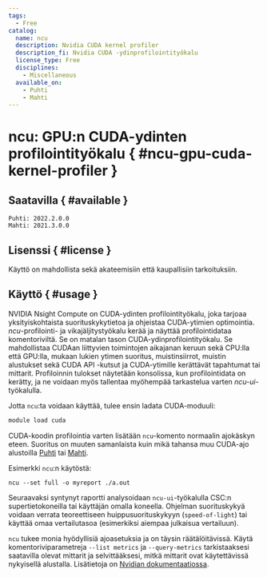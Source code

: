 ```yaml
---
tags:
  - Free
catalog:
  name: ncu
  description: Nvidia CUDA kernel profiler
  description_fi: Nvidia CUDA -ydinprofilointityökalu
  license_type: Free
  disciplines:
    - Miscellaneous
  available_on:
    - Puhti
    - Mahti
---
```


# ncu: GPU:n CUDA-ydinten profilointityökalu { #ncu-gpu-cuda-kernel-profiler }

## Saatavilla { #available }
    Puhti: 2022.2.0.0
    Mahti: 2021.3.0.0

## Lisenssi { #license }

Käyttö on mahdollista sekä akateemisiin että kaupallisiin tarkoituksiin.    

## Käyttö { #usage }

NVIDIA Nsight Compute on CUDA-ydinten profilointityökalu, joka tarjoaa yksityiskohtaista suorituskykytietoa ja ohjeistaa CUDA-ytimien optimointia.
*ncu*-profilointi- ja vikajäljitystyökalu kerää ja näyttää profilointidataa komentoriviltä. Se on matalan tason CUDA-ydinprofilointityökalu. Se mahdollistaa CUDAan liittyvien toimintojen aikajanan keruun sekä CPU:lla että GPU:lla, mukaan lukien ytimen suoritus, muistinsiirrot, muistin alustukset sekä CUDA API -kutsut ja CUDA-ytimille kerättävät tapahtumat tai mittarit.
Profiloinnin tulokset näytetään konsolissa, kun profilointidata on kerätty, ja ne voidaan myös tallentaa myöhempää tarkastelua varten *ncu-ui*-työkalulla.

Jotta `ncu`:ta voidaan käyttää, tulee ensin ladata CUDA-moduuli:

```bash
module load cuda
```

CUDA-koodin profilointia varten lisätään `ncu`-komento normaalin ajokäskyn eteen. Suoritus on muuten samanlaista kuin mikä tahansa muu CUDA-ajo alustoilla [Puhti](../computing/running/example-job-scripts-puhti.md#single-gpu) tai [Mahti](../computing/running/example-job-scripts-mahti.md#1-2-gpu-job-ie-gpusmall-partition).

Esimerkki `ncu`:n käytöstä:
```
ncu --set full -o myreport ./a.out
```
Seuraavaksi syntynyt raportti analysoidaan `ncu-ui`-työkalulla CSC:n supertietokoneilla tai käyttäjän omalla koneella. Ohjelman suorituskykyä voidaan verrata teoreettiseen huippusuorituskykyyn (`speed-of-light`) tai käyttää omaa vertailutasoa (esimerkiksi aiempaa julkaisua vertailuun).

`ncu` tukee monia hyödyllisiä ajoasetuksia ja on täysin räätälöitävissä. Käytä komentoriviparametreja `--list metrics` ja `--query-metrics` tarkistaaksesi saatavilla olevat mittarit ja selvittääksesi, mitkä mittarit ovat käytettävissä nykyisellä alustalla. Lisätietoja on [Nvidian dokumentaatiossa](https://docs.nvidia.com/nsight-compute/index.html).